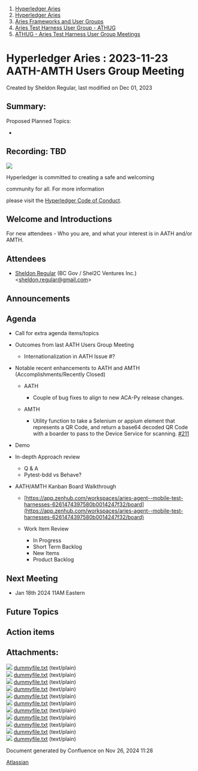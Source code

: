 1. [Hyperledger Aries](index.html)
2. [Hyperledger Aries](Hyperledger-Aries_18481154.html)
3. [Aries Frameworks and User Groups](Aries-Frameworks-and-User-Groups_18481290.html)
4. [Aries Test Harness User Group - ATHUG](Aries-Test-Harness-User-Group---ATHUG_18496334.html)
5. [ATHUG - Aries Test Harness User Group Meetings](ATHUG---Aries-Test-Harness-User-Group-Meetings_18496351.html)

# Hyperledger Aries : 2023-11-23 AATH-AMTH Users Group Meeting

Created by Sheldon Regular, last modified on Dec 01, 2023

## Summary:

Proposed Planned Topics:

- 
  

## Recording: TBD

![](https://wiki.hyperledger.org/download/attachments/29034696/Antitrustnotice.png?version=1&modificationDate=1581695654000&api=v2)

Hyperledger is committed to creating a safe and welcoming

community for all. For more information

please visit the [Hyperledger Code of Conduct](https://lf-hyperledger.atlassian.net/wiki/display/HYP/Hyperledger+Code+of+Conduct).

## Welcome and Introductions

For new attendees - Who you are, and what your interest is in AATH and/or AMTH.

## Attendees

- [Sheldon Regular](https://lf-hyperledger.atlassian.net/wiki/people/557058:03ca5fa1-a9b1-4962-8ade-a10467940771?ref=confluence) (BC Gov / Shel2C Ventures Inc.) &lt;sheldon.regular@gmail.com&gt;

## Announcements

## Agenda

- Call for extra agenda items/topics
- Outcomes from last AATH Users Group Meeting
  
  - Internationalization in AATH Issue #?
- Notable recent enhancements to AATH and AMTH (Accomplishments/Recently Closed)
  
  - AATH
    
    - Couple of bug fixes to align to new ACA-Py release changes.
  - AMTH
    
    - Utility function to take a Selenium or appium element that represents a QR Code, and return a base64 decoded QR Code with a boarder to pass to the Device Service for scanning. [#211](https://app.zenhub.com/workspaces/aries-agent--mobile-test-harnesses-6261474397580b0014247f32/issues/gh/hyperledger/aries-mobile-test-harness/211)
- Demo
- In-depth Approach review
  
  - Q &amp; A
  - Pytest-bdd vs Behave?
- AATH/AMTH Kanban Board Walkthrough
  
  - [https://app.zenhub.com/workspaces/aries-agent--mobile-test-harnesses-6261474397580b0014247f32/board](https://app.zenhub.com/workspaces/aries-agent--mobile-test-harnesses-6261474397580b0014247f32/board)
  - Work Item Review
    
    - In Progress
    - Short Term Backlog
    - New Items
    - Product Backlog

## Next Meeting

- Jan 18th 2024 11AM Eastern

## Future Topics

## Action items

## Attachments:

![](images/icons/bullet_blue.gif) [dummyfile.txt](attachments/18508591/18518869.txt) (text/plain)  
![](images/icons/bullet_blue.gif) [dummyfile.txt](attachments/18508591/18518867.txt) (text/plain)  
![](images/icons/bullet_blue.gif) [dummyfile.txt](attachments/18508591/18518868.txt) (text/plain)  
![](images/icons/bullet_blue.gif) [dummyfile.txt](attachments/18508591/18518865.txt) (text/plain)  
![](images/icons/bullet_blue.gif) [dummyfile.txt](attachments/18508591/18518866.txt) (text/plain)  
![](images/icons/bullet_blue.gif) [dummyfile.txt](attachments/18508591/18518864.txt) (text/plain)  
![](images/icons/bullet_blue.gif) [dummyfile.txt](attachments/18508591/18518863.txt) (text/plain)  
![](images/icons/bullet_blue.gif) [dummyfile.txt](attachments/18508591/18518862.txt) (text/plain)  
![](images/icons/bullet_blue.gif) [dummyfile.txt](attachments/18508591/18518861.txt) (text/plain)  
![](images/icons/bullet_blue.gif) [dummyfile.txt](attachments/18508591/18518860.txt) (text/plain)  
![](images/icons/bullet_blue.gif) [dummyfile.txt](attachments/18508591/18518859.txt) (text/plain)

Document generated by Confluence on Nov 26, 2024 11:28

[Atlassian](http://www.atlassian.com/)
